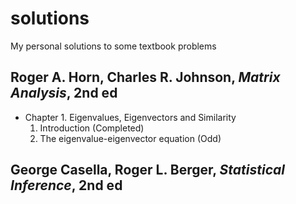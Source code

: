 # solutions
My personal solutions to some textbook problems

## Roger A. Horn, Charles R. Johnson, *Matrix Analysis*, 2nd ed
* Chapter 1. Eigenvalues, Eigenvectors and Similarity
  1. Introduction (Completed)
  2. The eigenvalue-eigenvector equation (Odd)

## George Casella, Roger L. Berger, *Statistical Inference*, 2nd ed